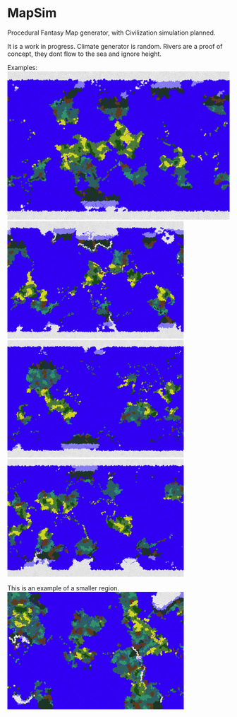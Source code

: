 # MapSim
Procedural Fantasy Map generator, with Civilization simulation planned.

It is a work in progress. Climate generator is random. Rivers are a proof of concept, they dont flow to the sea and ignore height.

Examples:<br/>
<img src="https://raw.githubusercontent.com/dattasid/MapSim/master/examples/map1.PNG" width="800"/>
<img src="https://raw.githubusercontent.com/dattasid/MapSim/master/examples/map2.PNG" width="400"/>   <img src="https://raw.githubusercontent.com/dattasid/MapSim/master/examples/map3.PNG" width="400"/>
<img src="https://raw.githubusercontent.com/dattasid/MapSim/master/examples/map4.PNG" width="400"/>

This is an example of a smaller region.<br/>
<img src="https://raw.githubusercontent.com/dattasid/MapSim/master/examples/map5.PNG" width="400"/>
